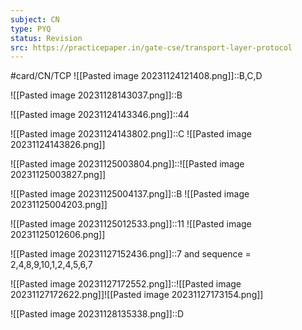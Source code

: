 ```yaml
---
subject: CN
type: PYQ
status: Revision
src: https://practicepaper.in/gate-cse/transport-layer-protocol
---
```

#card/CN/TCP 
![[Pasted image 20231124121408.png]]::B,C,D <!--SR:!2023-12-26,14,198-->

![[Pasted image 20231128143037.png]]::B <!--SR:!2023-12-20,8,190-->

![[Pasted image 20231124143346.png]]::44 <!--SR:!2023-12-23,10,190-->

![[Pasted image 20231124143802.png]]::C ![[Pasted image 20231124143826.png]] <!--SR:!2023-12-24,12,198-->

![[Pasted image 20231125003804.png]]::![[Pasted image 20231125003827.png]] <!--SR:!2023-12-21,9,190-->

![[Pasted image 20231125004137.png]]::B ![[Pasted image 20231125004203.png]] <!--SR:!2023-12-03,1,138-->

![[Pasted image 20231125012533.png]]::11 ![[Pasted image 20231125012606.png]] <!--SR:!2023-12-22,9,190-->

![[Pasted image 20231127152436.png]]::7 and sequence = 2,4,8,9,10,1,2,4,5,6,7 <!--SR:!2023-12-24,12,190-->

![[Pasted image 20231127172552.png]]::![[Pasted image 20231127172622.png]]![[Pasted image 20231127173154.png]] <!--SR:!2023-12-16,4,170-->


![[Pasted image 20231128135338.png]]::D <!--SR:!2023-12-22,10,190-->

 <!--SR:!2023-12-02,2,158-->

